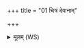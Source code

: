 +++
title = "01 चित्रं देवानाम्"

+++
<details><summary>मूलम् (WS)</summary>

चित्रं देवानां केतुरनीकं ज्योतिष्मान् प्रदिशः सूर्य उद्यन्।  
दिवाकरो अति द्युम्नैस्तमांसि विश्वातारीद् दुरितानि शुक्रः ॥ १ ॥
</details>